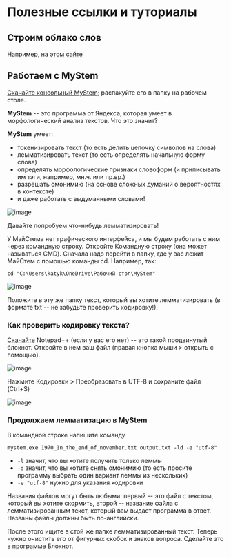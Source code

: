 # Полезные ссылки и туториалы 
## Строим облако слов 
Например, на [этом сайте](https://wordscloud.pythonanywhere.com/)

## Работаем с MyStem
[Скачайте консольный MyStem](https://yandex.ru/dev/mystem/); распакуйте его в папку на рабочем столе.

**MyStem** -- это программа от Яндекса, которая умеет в морфологический анализ текстов. Что это значит? 

**MyStem** умеет: 
* токенизировать текст (то есть делить цепочку символов на слова)
* лемматизировать текст (то есть определять начальную форму слова)
* определять морфологические признаки словоформ (и приписывать им тэги, например, мн.ч. или пр.вр.)
* разрешать омонимию (на основе сложных думаний о вероятностях в контексте)
* и даже работать  с выдуманными словами!

![image](https://github.com/user-attachments/assets/567c89a8-7faf-469f-b4ac-e879b18da3d4)

Давайте попробуем что-нибудь лемматизировать! 

У МайСтема нет графического интерфейса, и мы будем работать с ним через командную строку. Откройте Командную строку (она может называться CMD). Сначала надо перейти в папку, где у вас лежит МайСтем с помошью команды cd. Например, так:

`cd "C:\Users\katyk\OneDrive\Рабочий стол\MyStem"`

![image](https://github.com/user-attachments/assets/615301bb-f4a4-4bf0-894f-fb7e7e11ef39)

Положите в эту же папку текст, который вы хотите лемматизировать (в формате txt -- не забудьте проверить кодировку!). 

### Как проверить кодировку текста? 
[Скачайте](https://notepad-plus-plus.org/downloads/) Notepad++ (если у вас его нет) -- это такой продвинутый блокнот. Откройте в нем ваш файл (правая кнопка мыши > открыть с помощью). 

![image](https://github.com/user-attachments/assets/5d3885ad-870e-4780-8844-81271a16038c)

Нажмите Кодировки > Преобразовать в UTF-8 и сохраните файл (Ctrl+S)

![image](https://github.com/user-attachments/assets/896d10ef-5117-4d79-a9a1-9151cfcf019e)

### Продолжаем лемматизацию в MyStem
В командной строке напишите команду

`mystem.exe 1970_In_the_end_of_november.txt output.txt -ld -e "utf-8"`

* `-l` значит, что вы хотите получить только леммы
* `-d` значит, что вы хотите снять омонимию (то есть просите программу выбрать один вариант леммы из нескольких)
* `-e "utf-8"` нужно для указания кодировки

Названия файлов могут быть любыми: первый -- это файл с текстом, который вы хотите скормить, второй -- название файла с лемматизированным текст, который вам выдаст программа в ответ. Названы файлы должны быть по-английски. 

После этого ищите в стой же папке лемматизированный текст. Теперь нужно очистить его от фигурных скобок и знаков вопроса. Сделайте это в программе Блокнот. 
